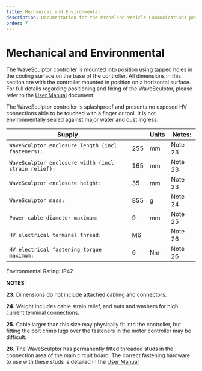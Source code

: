 ```yaml
---
title: Mechanical and Environmental
description: Documentation for the Prohelion Vehicle Communications protocol
order: 7
---
```


# Mechanical and Environmental

The WaveSculptor controller is mounted into position using tapped holes in the cooling surface on the base of the controller.  All dimensions in this section are with the controller mounted in position on a horizontal surface.  For full details regarding positioning and fixing of the WaveSculptor, please refer to the [User Manual](../User_Manual/index.md) document.

The WaveSculptor controller is splashproof and presents no exposed HV connections able to be touched with a finger or tool.  It is not environmentally sealed against major water and dust ingress. 

| Supply                                               |     | Units | Notes:  |
|------------------------------------------------------|-----|-------|---------|
| `WaveSculptor enclosure length (incl fasteners):`    | 255 | mm    | Note 23 |
| `WaveSculptor enclosure width (incl strain relief):` | 165 | mm    | Note 23 |
| `WaveSculptor enclosure height:`                     | 35  | mm    | Note 23 |
| `WaveSculptor mass:`                                 | 855 | g     | Note 24 |
| `Power cable diameter maximum:`                      | 9   | mm    | Note 25 |
| `HV electrical terminal thread:`                     | M6  |       | Note 26 |
| `HV electrical fastening torque maximum:`            | 6   | Nm    | Note 26 |

Environmental Rating: IP42 

__NOTES:__

__23.__ Dimensions do not include attached cabling and connectors.

__24.__ Weight includes cable strain relief, and nuts and washers for high current terminal connections.

__25.__ Cable larger than this size may physically fit into the controller, but fitting the bolt crimp lugs over the fasteners in the motor controller may be difficult.

__26.__ The WaveSculptor has permanently fitted threaded studs in the connection area of the main circuit board.  The correct fastening hardware to use with these studs is detailed in the [User Manual](../User_Manual/index.md)
